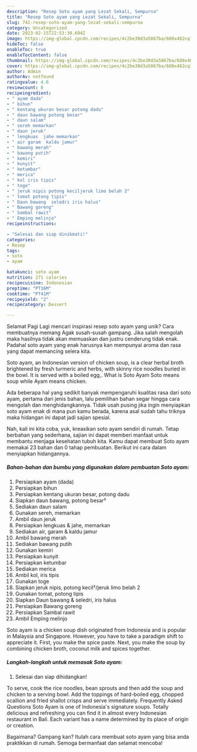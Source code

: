 ```yaml
---
description: "Resep Soto ayam yang Lezat Sekali, Sempurna"
title: "Resep Soto ayam yang Lezat Sekali, Sempurna"
slug: 741-resep-soto-ayam-yang-lezat-sekali-sempurna
category: Uncategorized
date: 2023-02-15T22:53:30.694Z
image: https://img-global.cpcdn.com/recipes/4c2be30d3a5867ba/680x482cq70/soto-ayam-foto-resep-utama.jpg
hideToc: false
enableToc: true
enableTocContent: false
thumbnail: https://img-global.cpcdn.com/recipes/4c2be30d3a5867ba/680x482cq70/soto-ayam-foto-resep-utama.jpg
cover: https://img-global.cpcdn.com/recipes/4c2be30d3a5867ba/680x482cq70/soto-ayam-foto-resep-utama.jpg
author: Admin
authorAv: notfound
ratingvalue: 4.6
reviewcount: 8
recipeingredient:
- " ayam dada"
- " bihun"
- " kentang ukuran besar potong dadu"
- " daun bawang potong besar"
- " daun salam"
- " sereh memarkan"
- " daun jeruk"
- " lengkuas  jahe memarkan"
- " air garam  kaldu jamur"
- " bawang merah"
- " bawang putih"
- " kemiri"
- " kunyit"
- " ketumbar"
- " merica"
- " kol iris tipis"
- " toge"
- " jeruk nipis potong keciljeruk limo belah 2"
- " tomat potong tipis"
- " Daun bawang  seledri iris halus"
- " Bawang goreng"
- " Sambal rawit"
- " Emping melinjo"
recipeinstructions:

- "Selesai dan siap dinikmati!"
categories:
- Resep
tags:
- soto
- ayam

katakunci: soto ayam 
nutrition: 271 calories
recipecuisine: Indonesian
preptime: "PT16M"
cooktime: "PT41M"
recipeyield: "2"
recipecategory: Dessert

---
```



Selamat Pagi Lagi mencari inspirasi resep soto ayam yang unik? Cara membuatnya memang Agak susah-susah gampang. Jika salah mengolah maka hasilnya tidak akan memuaskan dan justru cenderung tidak enak. Padahal soto ayam yang enak harusnya kan mempunyai aroma dan rasa yang dapat memancing selera kita.


Soto ayam, an Indonesian version of chicken soup, is a clear herbal broth brightened by fresh turmeric and herbs, with skinny rice noodles buried in the bowl. It is served with a boiled egg,. What is Soto Ayam Soto means soup while Ayam means chicken.

Ada beberapa hal yang sedikit banyak mempengaruhi kualitas rasa dari soto ayam, pertama dari jenis bahan, lalu pemilihan bahan segar hingga cara mengolah dan menghidangkannya. Tidak usah pusing jika ingin menyiapkan soto ayam enak di mana pun kamu berada, karena asal sudah tahu triknya maka hidangan ini dapat jadi sajian spesial.


Nah, kali ini kita coba, yuk, kreasikan soto ayam sendiri di rumah. Tetap berbahan yang sederhana, sajian ini dapat memberi manfaat untuk membantu menjaga kesehatan tubuh kita. Kamu dapat membuat Soto ayam memakai 23 bahan dan 0 tahap pembuatan. Berikut ini cara dalam menyiapkan hidangannya.

<!--inarticleads1-->

##### Bahan-bahan dan bumbu yang digunakan dalam pembuatan Soto ayam:

1. Persiapkan  ayam (dada)
1. Persiapkan  bihun
1. Persiapkan  kentang ukuran besar, potong dadu
1. Siapkan  daun bawang, potong besar²
1. Sediakan  daun salam
1. Gunakan  sereh, memarkan
1. Ambil  daun jeruk
1. Persiapkan  lengkuas &amp; jahe, memarkan
1. Sediakan  air, garam &amp; kaldu jamur
1. Ambil  bawang merah
1. Sediakan  bawang putih
1. Gunakan  kemiri
1. Persiapkan  kunyit
1. Persiapkan  ketumbar
1. Sediakan  merica
1. Ambil  kol, iris tipis
1. Gunakan  toge
1. Siapkan  jeruk nipis, potong kecil²/jeruk limo belah 2
1. Gunakan  tomat, potong tipis
1. Siapkan  Daun bawang &amp; seledri, iris halus
1. Persiapkan  Bawang goreng
1. Persiapkan  Sambal rawit
1. Ambil  Emping melinjo


Soto ayam is a chicken soup dish originated from Indonesia and is popular in Malaysia and Singapore. However, you have to take a paradigm shift to appreciate it. First, you make the spice paste. Next, you make the soup by combining chicken broth, coconut milk and spices together. 

<!--inarticleads2-->

##### Langkah-langkah untuk memasak Soto ayam:


1. Selesai dan siap dihidangkan!

To serve, cook the rice noodles, bean sprouts and then add the soup and chicken to a serving bowl. Add the toppings of hard-boiled egg, chopped scallion and fried shallot crisps and serve immediately. Frequently Asked Questions Soto Ayam is one of Indonesia&#39;s signature soups. Totally delicious and refreshing you can find it in almost every Indonesian restaurant in Bali. Each variant has a name determined by its place of origin or creation. 

Bagaimana? Gampang kan? Itulah cara membuat soto ayam yang bisa anda praktikkan di rumah. Semoga bermanfaat dan selamat mencoba!
